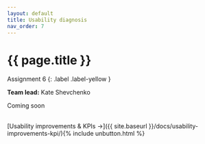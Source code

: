 ```yaml
---
layout: default
title: Usability diagnosis
nav_order: 7
---
```


# {{ page.title }}

Assignment 6
{: .label .label-yellow }

**Team lead:** Kate Shevchenko

Coming soon

<br>
[Usability improvements & KPIs →]({{ site.baseurl }}/docs/usability-improvements-kpi/){% include unbutton.html %}